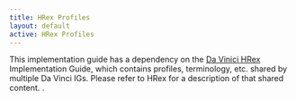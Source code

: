 ```yaml
---
title: HRex Profiles
layout: default
active: HRex Profiles
---
```


This implementation guide has a dependency on the [Da Vinici HRex](http://hl7.org/fhir/us/davinci-hrex/) Implementation Guide, which contains profiles, terminology, etc. shared by multiple Da Vinci IGs. Please refer to HRex for a description of that shared content. . 
